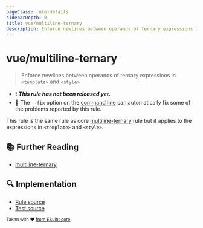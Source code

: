 ```yaml
---
pageClass: rule-details
sidebarDepth: 0
title: vue/multiline-ternary
description: Enforce newlines between operands of ternary expressions in `<template>` and `<style>`
---
```

# vue/multiline-ternary

> Enforce newlines between operands of ternary expressions in `<template>` and `<style>`

- :exclamation: <badge text="This rule has not been released yet." vertical="middle" type="error"> ***This rule has not been released yet.*** </badge>
- :wrench: The `--fix` option on the [command line](https://eslint.org/docs/user-guide/command-line-interface#fixing-problems) can automatically fix some of the problems reported by this rule.

This rule is the same rule as core [multiline-ternary] rule but it applies to the expressions in `<template>` and `<style>`.

## :books: Further Reading

- [multiline-ternary]

[multiline-ternary]: https://eslint.org/docs/rules/multiline-ternary

## :mag: Implementation

- [Rule source](https://github.com/vuejs/eslint-plugin-vue/blob/master/lib/rules/multiline-ternary.js)
- [Test source](https://github.com/vuejs/eslint-plugin-vue/blob/master/tests/lib/rules/multiline-ternary.js)

<sup>Taken with ❤️ [from ESLint core](https://eslint.org/docs/rules/multiline-ternary)</sup>
